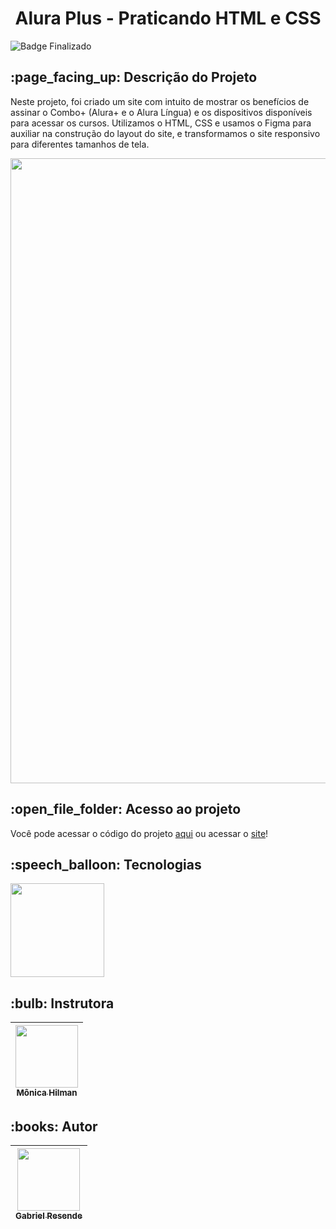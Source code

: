 <h1 align="center">Alura Plus - Praticando HTML e CSS</h1>

![Badge Finalizado](http://img.shields.io/static/v1?label=STATUS&message=FINALIZADO&color=GREEN&style=for-the-badge)

<h2> :page_facing_up: Descrição do Projeto </h2>

Neste projeto, foi criado um site com intuito de mostrar os benefícios de assinar o Combo+ (Alura+ e o Alura Língua) e os dispositivos disponíveis para acessar os cursos. Utilizamos o HTML, CSS e usamos o Figma para auxiliar na construção do layout do site, e transformamos o site responsivo para diferentes tamanhos de tela.

<div align="center">
<img src="https://user-images.githubusercontent.com/109033101/229890953-d3abf424-aad8-47c0-9e40-8dc6b7673059.png" width=1000>
</div>

<h2> :open_file_folder: Acesso ao projeto </h2>

Você pode acessar o código do projeto <a href="https://github.com/ResendeG/Alura-Plus">aqui</a> ou acessar o <a href="https://alura-plus-tawny-seven.vercel.app/">site</a>!

<h2> :speech_balloon: Tecnologias </h2>

<img src="https://user-images.githubusercontent.com/109033101/229846383-7d79bd53-92e1-4aa8-82d9-1fd59767b69c.png" width=150>

<h2> :bulb: Instrutora </h2>

| [<img src="https://avatars.githubusercontent.com/u/51282495?v=4" width=100><br><sub>Mônica Hilman</sub>](https://github.com/MonicaHillman) |
| :---: |

<h2> :books: Autor </h2>

| [<img src="https://avatars.githubusercontent.com/u/109033101?v=4" width=100><br><sub>Gabriel Resende</sub>](https://github.com/ResendeG) |
| :---: |
